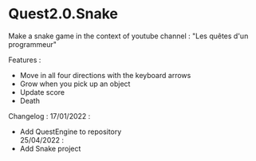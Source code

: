 # Quest2.0.Snake
Make a snake game in the context of youtube channel : "Les quêtes d'un programmeur"

Features : 
- Move in all four directions with the keyboard arrows
- Grow when you pick up an object
- Update score
- Death

Changelog : 
17/01/2022 : 
- Add QuestEngine to repository		
25/04/2022 : 
- Add Snake project		